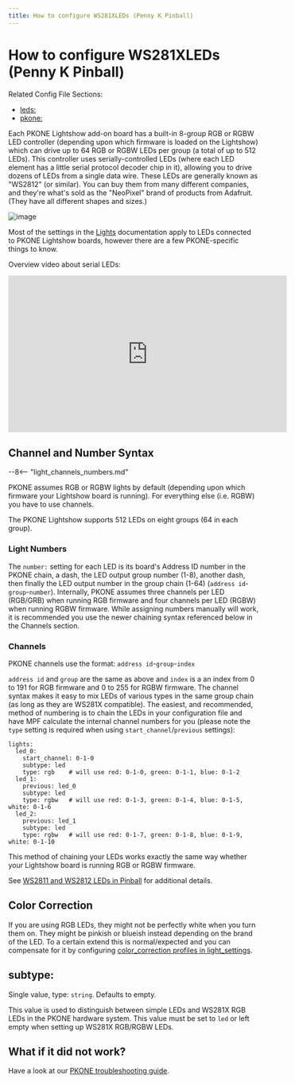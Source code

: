 ```yaml
---
title: How to configure WS281XLEDs (Penny K Pinball)
---
```


# How to configure WS281XLEDs (Penny K Pinball)


Related Config File Sections:

* [leds:](../../config/leds.md)
* [pkone:](../../config/pkone.md)

Each PKONE Lightshow add-on board has a built-in 8-group RGB or RGBW LED
controller (depending upon which firmware is loaded on the Lightshow)
which can drive up to 64 RGB or RGBW LEDs per group (a total of up to
512 LEDs). This controller uses serially-controlled LEDs (where each LED
element has a little serial protocol decoder chip in it), allowing you
to drive dozens of LEDs from a single data wire. These LEDs are
generally known as "WS2812" (or similar). You can buy them from many
different companies, and they're what's sold as the "NeoPixel" brand
of products from Adafruit. (They have all different shapes and sizes.)

![image](../images/pkone-lightshow.png)

Most of the settings in the [Lights](../../mechs/lights/index.md) documentation apply to LEDs connected to PKONE Lightshow
boards, however there are a few PKONE-specific things to know.

Overview video about serial LEDs:

<div class="video-wrapper">
<iframe width="560" height="315" src="https://www.youtube.com/embed/Q9BG9T7Kj4A" title="YouTube video player" frameborder="0" allow="accelerometer; autoplay; clipboard-write; encrypted-media; gyroscope; picture-in-picture" allowfullscreen></iframe>
</div>

## Channel and Number Syntax

--8<-- "light_channels_numbers.md"

PKONE assumes RGB or RGBW lights by default (depending upon which
firmware your Lightshow board is running). For everything else (i.e.
RGBW) you have to use channels.

The PKONE Lightshow supports 512 LEDs on eight groups (64 in each
group).

### Light Numbers

The `number:` setting for each LED is its board's Address ID number in
the PKONE chain, a dash, the LED output group number (1-8), another
dash, then finally the LED output number in the group chain (1-64)
(`address id`-`group`-`number`). Internally, PKONE assumes three
channels per LED (RGB/GRB) when running RGB firmware and four channels
per LED (RGBW) when running RGBW firmware. While assigning numbers
manually will work, it is recommended you use the newer chaining syntax
referenced below in the Channels section.

### Channels

PKONE channels use the format: `address id`-`group`-`index`

`address id` and `group` are the same as above and `index` is a an index
from 0 to 191 for RGB firmware and 0 to 255 for RGBW firmware. The
channel syntax makes it easy to mix LEDs of various types in the same
group chain (as long as they are WS281X compatible). The easiest, and
recommended, method of numbering is to chain the LEDs in your
configuration file and have MPF calculate the internal channel numbers
for you (please note the `type` setting is required when using
`start_channel`/`previous` settings):

``` mpf-config
lights:
  led_0:
    start_channel: 0-1-0
    subtype: led
    type: rgb    # will use red: 0-1-0, green: 0-1-1, blue: 0-1-2
  led_1:
    previous: led_0
    subtype: led
    type: rgbw   # will use red: 0-1-3, green: 0-1-4, blue: 0-1-5, white: 0-1-6
  led_2:
    previous: led_1
    subtype: led
    type: rgbw   # will use red: 0-1-7, green: 0-1-8, blue: 0-1-9, white: 0-1-10
```

This method of chaining your LEDs works exactly the same way whether
your Lightshow board is running RGB or RGBW firmware.

See [WS2811 and WS2812 LEDs in Pinball](../../mechs/lights/ws2812.md) for additional
details.

## Color Correction

If you are using RGB LEDs, they might not be perfectly white when you
turn them on. They might be pinkish or blueish instead depending on the
brand of the LED. To a certain extend this is normal/expected and you
can compensate for it by configuring
[color_correction profiles in light_settings](../../config/light_settings.md).

## subtype:

Single value, type: `string`. Defaults to empty.

This value is used to distinguish between simple LEDs and WS281X RGB
LEDs in the PKONE hardware system. This value must be set to `led` or
left empty when setting up WS281X RGB/RGBW LEDs.

## What if it did not work?

Have a look at our
[PKONE troubleshooting guide](../../troubleshooting/index.md).
